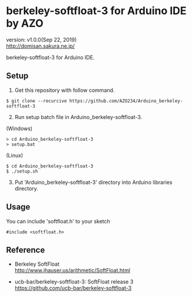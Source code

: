 berkeley-softfloat-3 for Arduino IDE by AZO
===========================================
version: v1.0.0(Sep 22, 2019)  
http://domisan.sakura.ne.jp/

berkeley-softfloat-3 for Arduino IDE.

Setup
-----

1. Get this repository with follow command.

```
$ git clone --recurcive https://github.com/AZO234/Arduino_berkeley-softfloat-3
```

2. Run setup batch file in Arduino_berkeley-softfloat-3.

(Windows)
```
> cd Arduino_berkeley-softfloat-3
> setup.bat
```

(Linux)
```
$ cd Arduino_berkeley-softfloat-3
$ ./setup.sh
```

3. Put 'Arduino_berkeley-softfloat-3' directory into Arduino libraries directory.

Usage
-----

You can include 'softfloat.h' to your sketch 

```
#include <softfloat.h>
```

Reference
---------
- Berkeley SoftFloat  
http://www.jhauser.us/arithmetic/SoftFloat.html

- ucb-bar/berkeley-softfloat-3: SoftFloat release 3  
https://github.com/ucb-bar/berkeley-softfloat-3

